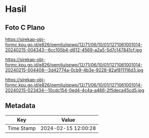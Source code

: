 # Hasil

## Foto C Plano

https://sirekap-obj-formc.kpu.go.id/e826/pemilu/ppwp/12/71/06/10/01/1271061001014-20240215-004343--6cc105b4-d612-4569-a2a5-5d7c147841cf.jpg

https://sirekap-obj-formc.kpu.go.id/e826/pemilu/ppwp/12/71/06/10/01/1271061001014-20240215-004408--3d42774a-0cb9-4b3e-9228-82af811116d3.jpg

https://sirekap-obj-formc.kpu.go.id/e826/pemilu/ppwp/12/71/06/10/01/1271061001014-20240215-023434--10cdc154-0ed4-4c4a-a466-2f5deca45cd5.jpg


## Metadata

| Key        | Value               |
| ---------- | ------------------- |
| Time Stamp | 2024-02-15 12:00:28 |



